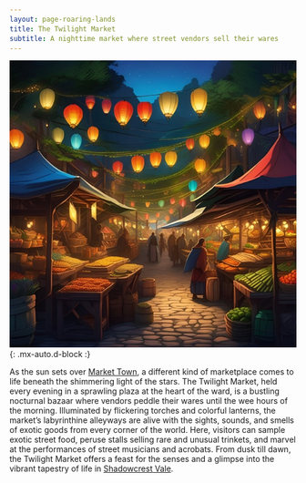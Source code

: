 ```yaml
---
layout: page-roaring-lands
title: The Twilight Market
subtitle: A nighttime market where street vendors sell their wares
---
```


![The Twilight Market](/assets/img/regions/twilight-market.jpeg){: .mx-auto.d-block :}

As the sun sets over [Market Town](/roaring-lands/codex/regions/market-town), a different kind of marketplace comes to life beneath the shimmering light of the stars. The Twilight Market, held every evening in a sprawling plaza at the heart of the ward, is a bustling nocturnal bazaar where vendors peddle their wares until the wee hours of the morning. Illuminated by flickering torches and colorful lanterns, the market’s labyrinthine alleyways are alive with the sights, sounds, and smells of exotic goods from every corner of the world. Here, visitors can sample exotic street food, peruse stalls selling rare and unusual trinkets, and marvel at the performances of street musicians and acrobats. From dusk till dawn, the Twilight Market offers a feast for the senses and a glimpse into the vibrant tapestry of life in [Shadowcrest Vale](/roaring-lands/codex/regions/shadowcrest-vale).